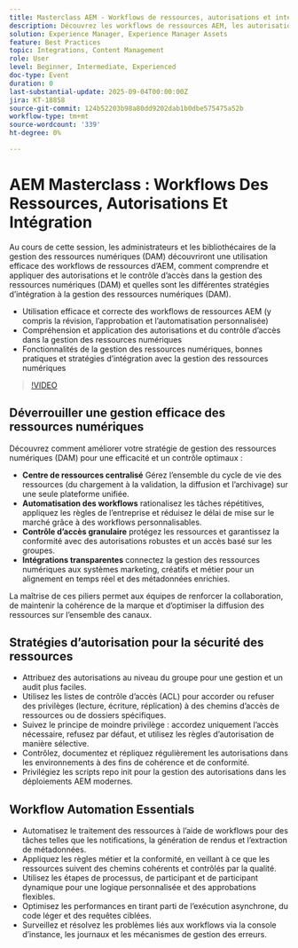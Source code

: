 ```yaml
---
title: Masterclass AEM - Workflows de ressources, autorisations et intégration
description: Découvrez les workflows de ressources AEM, les autorisations de gestion des ressources numériques et les stratégies d’intégration. Idéal pour les administrateurs et les bibliothécaires en gestion des ressources numériques à la recherche de bonnes pratiques et de conseils d’automatisation.
solution: Experience Manager, Experience Manager Assets
feature: Best Practices
topic: Integrations, Content Management
role: User
level: Beginner, Intermediate, Experienced
doc-type: Event
duration: 0
last-substantial-update: 2025-09-04T00:00:00Z
jira: KT-18858
source-git-commit: 124b52203b98a80dd9202dab1b0dbe575475a52b
workflow-type: tm+mt
source-wordcount: '339'
ht-degree: 0%

---
```



# AEM Masterclass : Workflows Des Ressources, Autorisations Et Intégration

Au cours de cette session, les administrateurs et les bibliothécaires de la gestion des ressources numériques (DAM) découvriront une utilisation efficace des workflows de ressources d’AEM, comment comprendre et appliquer des autorisations et le contrôle d’accès dans la gestion des ressources numériques (DAM) et quelles sont les différentes stratégies d’intégration à la gestion des ressources numériques (DAM).

* Utilisation efficace et correcte des workflows de ressources AEM (y compris la révision, l’approbation et l’automatisation personnalisée)
* Compréhension et application des autorisations et du contrôle d’accès dans la gestion des ressources numériques
* Fonctionnalités de la gestion des ressources numériques, bonnes pratiques et stratégies d’intégration avec la gestion des ressources numériques

>[!VIDEO](https://video.tv.adobe.com/v/3471383/?learn=on&enablevpops)

## Déverrouiller une gestion efficace des ressources numériques

Découvrez comment améliorer votre stratégie de gestion des ressources numériques (DAM) pour une efficacité et un contrôle optimaux :

* **Centre de ressources centralisé** Gérez l’ensemble du cycle de vie des ressources (du chargement à la validation, la diffusion et l’archivage) sur une seule plateforme unifiée.
* **Automatisation des workflows** rationalisez les tâches répétitives, appliquez les règles de l’entreprise et réduisez le délai de mise sur le marché grâce à des workflows personnalisables.
* **Contrôle d’accès granulaire** protégez les ressources et garantissez la conformité avec des autorisations robustes et un accès basé sur les groupes.
* **Intégrations transparentes** connectez la gestion des ressources numériques aux systèmes marketing, créatifs et métier pour un alignement en temps réel et des métadonnées enrichies.

La maîtrise de ces piliers permet aux équipes de renforcer la collaboration, de maintenir la cohérence de la marque et d’optimiser la diffusion des ressources sur l’ensemble des canaux.

## Stratégies d’autorisation pour la sécurité des ressources

* Attribuez des autorisations au niveau du groupe pour une gestion et un audit plus faciles.
* Utilisez les listes de contrôle d’accès (ACL) pour accorder ou refuser des privilèges (lecture, écriture, réplication) à des chemins d’accès de ressources ou de dossiers spécifiques.
* Suivez le principe de moindre privilège : accordez uniquement l’accès nécessaire, refusez par défaut, et utilisez les règles d’autorisation de manière sélective.
* Contrôlez, documentez et répliquez régulièrement les autorisations dans les environnements à des fins de cohérence et de conformité.
* Privilégiez les scripts repo init pour la gestion des autorisations dans les déploiements AEM modernes.

## Workflow Automation Essentials

* Automatisez le traitement des ressources à l’aide de workflows pour des tâches telles que les notifications, la génération de rendus et l’extraction de métadonnées.
* Appliquez les règles métier et la conformité, en veillant à ce que les ressources suivent des chemins cohérents et contrôlés par la qualité.
* Utilisez les étapes de processus, de participant et de participant dynamique pour une logique personnalisée et des approbations flexibles.
* Optimisez les performances en tirant parti de l’exécution asynchrone, du code léger et des requêtes ciblées.
* Surveillez et résolvez les problèmes liés aux workflows via la console d’instance, les journaux et les mécanismes de gestion des erreurs.